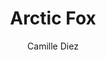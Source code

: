 ---
title: Arctic Fox
github: https://github.com/diezcami/arctic-fox-theme/
demo: https://diezcami.github.io/arctic-fox-theme
author: Camille Diez
ssg:
  - Jekyll
cms:
  - No Cms
---